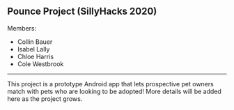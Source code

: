 ## Pounce Project (SillyHacks 2020)

Members:
- Collin Bauer
- Isabel Lally
- Chloe Harris
- Cole Westbrook

---

This project is a prototype Android app that lets prospective pet owners match with pets who are looking to be adopted! More details will be added here as the project grows.
